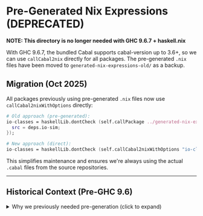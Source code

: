 # Pre-Generated Nix Expressions (DEPRECATED)

**NOTE: This directory is no longer needed with GHC 9.6.7 + haskell.nix**

With GHC 9.6.7, the bundled Cabal supports cabal-version up to 3.6+, so we can use `callCabal2nix` directly for all packages. The pre-generated `.nix` files have been moved to `generated-nix-expressions-old/` as a backup.

## Migration (Oct 2025)

All packages previously using pre-generated `.nix` files now use `callCabal2nixWithOptions` directly:

```nix
# Old approach (pre-generated):
io-classes = haskellLib.dontCheck (self.callPackage ../generated-nix-expressions/io-classes.nix {
  src = deps.io-sim;
});

# New approach (direct):
io-classes = haskellLib.dontCheck (self.callCabal2nixWithOptions "io-classes" (deps.io-sim + "/io-classes") "" {});
```

This simplifies maintenance and ensures we're always using the actual `.cabal` files from the source repositories.

---

## Historical Context (Pre-GHC 9.6)

<details>
<summary>Why we previously needed pre-generation (click to expand)</summary>

The cabal2nix version in nixpkgs only supported up to cabal-version 3.4. Packages using newer cabal-version specifications (3.6, 3.8, etc.) would fail with:

```
*** cannot parse "/nix/store/.../package.cabal":
Unsupported cabal-version X.Y. See https://github.com/haskell/cabal/issues/4899.
```

This is no longer an issue with modern GHC versions.

</details>

